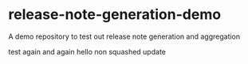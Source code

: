# release-note-generation-demo
A demo repository to test out release note generation and aggregation

test
again
and again
hello non squashed update
